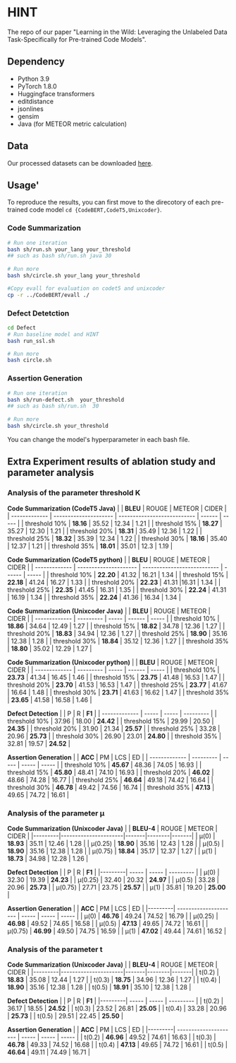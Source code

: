 # HINT

The repo of our paper "Learning in the Wild: Leveraging the Unlabeled Data Task-Specifically for Pre-trained Code Models". 

## Dependency
* Python 3.9
* PyTorch 1.8.0
* Huggingface transformers
* editdistance
* jsonlines
* gensim
* Java (for METEOR metric calculation)


## Data
Our processed datasets can be downloaded [here](https://figshare.com/articles/dataset/Data_for_ASE_peer_review/22760795).


## Usage'
To reproduce the results, you can first move to the direcotory of each pre-trained code model ``cd {CodeBERT,CodeT5,Unixcoder}``. 

### Code Summarization

```bash
# Run one iteration
bash sh/run.sh your_lang your_threshold
## such as bash sh/run.sh java 30
 
# Run more
bash sh/circle.sh your_lang your_threshold

#Copy evall for evaluation on codet5 and unixcoder
cp -r ../CodeBERT/evall ./
```

### Defect Detetction

```bash
cd Defect
# Run baseline model and HINT
bash run_ssl.sh 

# Run more
bash circle.sh 
```

### Assertion Generation

```bash
# Run one iteration
bash sh/run-defect.sh  your_threshold
## such as bash sh/run.sh  30
 
# Run more
bash sh/circle.sh your_threshold
```
You can change the model's hyperparameter in each bash file. 


## Extra Experiment results of ablation study and parameter analysis



###  Analysis of the parameter threshold K
**Code Summarization (CodeT5 Java)**
|               | **BLEU**              | ROUGE                       | METEOR | CIDER |
| ------------- | --------------------- | --------------------------- | ------ | ----- |
| threshold 10% | **18.16**             | 35.52                       | 12.34  | 1.21  |
| threshold 15% | **18.27**             | 35.27                       | 12.30  | 1.21  |
| threshold 20% | **18.31**             | 35.49                       | 12.36  | 1.22  |
| threshold 25% | **18.32**             | 35.39                       | 12.34  | 1.22  |
| threshold 30% | **18.16**             | 35.40                       | 12.37  | 1.21  |
| threshold 35% | **18.01**             | 35.01                       | 12.3   | 1.19  |

**Code Summarization (CodeT5 python)**
|               | **BLEU**              | ROUGE                       | METEOR | CIDER |
| ------------- | --------------------- | --------------------------- | ------ | ----- |
| threshold 10% | **22.20**             | 41.32                       | 16.21  | 1.34  |
| threshold 15% | **22.18**             | 41.24                       | 16.27  | 1.33  |
| threshold 20% | **22.23**             | 41.31                       |16.31   | 1.34  |
| threshold 25% | **22.35**             | 41.45                       | 16.31  | 1.35  |
| threshold 30% | **22.24**             | 41.31                       | 16.19  | 1.34  |
| threshold 35% | **22.24**             | 41.36                       | 16.34  | 1.34  |

**Code Summarization (Unixcoder Java)**
|               | **BLEU**  | ROUGE | METEOR | CIDER |
| ------------- | --------- | ----- | ------ | ----- |
| threshold 10% | **18.86** | 34.64 | 12.49  | 1.27  |
| threshold 15% | **18.82** | 34.78 | 12.36  | 1.27  |
| threshold 20% | **18.83** | 34.94 | 12.36  | 1.27  |
| threshold 25% | **18.90** | 35.16 | 12.38  | 1.28  |
| threshold 30% | **18.84** | 35.12 | 12.36  | 1.27  |
| threshold 35% | **18.80** | 35.02 | 12.29  | 1.27  |

**Code Summarization (Unixcoder python)**
|               | **BLEU**  | ROUGE | METEOR | CIDER |
| ------------- | --------- | ----- | ------ | ----- |
| threshold 10% | **23.73** | 41.34 | 16.45  | 1.46  |
| threshold 15% | **23.75** | 41.48 | 16.53  | 1.47  |
| threshold 20% | **23.70** | 41.53 | 16.53  | 1.47  |
| threshold 25% | **23.77** | 41.67 | 16.64  | 1.48  |
| threshold 30% | **23.71** | 41.63 | 16.62  | 1.47  |
| threshold 35% | **23.65** | 41.58 | 16.58  | 1.46  |

**Defect Detection**
|               | P     | R     | **F1**    |
| ------------- | ----- | ----- | --------- |
| threshold 10% | 37.96 | 18.00 | **24.42** |
| threshold 15% | 29.99 | 20.50 | **24.35** |
| threshold 20% | 31.90 | 21.34 | **25.57** |
| threshold 25% | 33.28 | 20.96 | **25.73** |
| threshold 30% | 26.90 | 23.01 | **24.80** |
| threshold 35% | 32.81 | 19.57 | **24.52** |

**Assertion Generation**
|               | **ACC**   | PM    | LCS   | ED    |
| ------------- | --------- | ----- | ----- | ----- |
| threshold 10% | **45.67** | 48.36 | 74.05 | 16.93 |
| threshold 15% | **45.80** | 48.41 | 74.10 | 16.93 |
| threshold 20% | **46.02** | 48.66 | 74.28 | 16.77 |
| threshold 25% | **46.64** | 49.18 | 74.42 | 16.64 |
| threshold 30% | **46.78** | 49.42 | 74.56 | 16.74 |
| threshold 35% | **47.13** | 49.65 | 74.72 | 16.61 |


### Analysis of the parameter μ
**Code Summarization (Unixcoder Java)**
|         |      **BLEU-4**      | ROUGE | METEOR | CIDER |
|---------|----------------------|-------|--------|-------|
| μ(0)    |      **18.93**       | 35.11 | 12.46  | 1.28  |
| μ(0.25) |      **18.90**       | 35.16 | 12.43  | 1.28  |
| μ(0.5)  |      **18.90**       | 35.16 | 12.38  | 1.28  |
| μ(0.75) |      **18.84**       | 35.17 | 12.37  | 1.27  |
| μ(1)    |      **18.73**       | 34.98 | 12.28  | 1.26  |

**Defect Detection**
|         | P     | R     | **F1**    |
|---------| ----- | ----- | --------- |
| μ(0)    | 32.30 | 19.39 | **24.23** |
| μ(0.25) | 32.40 | 20.32 | **24.97** |
| μ(0.5)  | 33.28 | 20.96 | **25.73** |
| μ(0.75) | 27.71 | 23.75 | **25.57** |
| μ(1)    | 35.81 | 19.20 | **25.00** |

**Assertion Generation**
|         | **ACC**               | PM    | LCS   | ED    |
|---------| --------------------- | ----- | ----- | ----- |
| μ(0)    | **46.76**             | 49.24 | 74.52 | 16.79 |
| μ(0.25) | **46.98**             | 49.52 | 74.65 | 16.58 |
| μ(0.5)  | **47.13**             | 49.65 | 74.72 | 16.61 |
| μ(0.75) | **46.99**             | 49.50 | 74.75 | 16.59 |
| μ(1)    | **47.02**             | 49.44 | 74.61 | 16.52 |



### Analysis of the parameter t
**Code Summarization (Unixcoder Java)**
|         |      **BLEU-4**      | ROUGE | METEOR | CIDER |
|---------|----------------------|-------|--------|-------|
| t(0.2)  |      **18.83**       | 35.08 | 12.44  | 1.27  |
| t(0.3)  |      **18.75**       | 34.96 | 12.36  | 1.27  |
| t(0.4)  |      **18.90**       | 35.16 | 12.38  | 1.28  |
| t(0.5)  |      **18.91**       | 35.10 | 12.38  | 1.28  |

**Defect Detection**
|         | P     | R     | **F1**    |
|---------| ----- | ----- | --------- |
| t(0.2)  | 36.17 | 18.55 | **24.52** |
| t(0.3)  | 23.52 | 26.81 | **25.05** |
| t(0.4)  | 33.28 | 20.96 | **25.73** |
| t(0.5)  | 29.51 | 22.45 | **25.50** |

**Assertion Generation**
|         | **ACC**               | PM    | LCS   | ED    |
|---------| --------------------- | ----- | ----- | ----- |
| t(0.2)  | **46.96**             | 49.52 | 74.61 | 16.63 |
| t(0.3)  | **46.78**             | 49.33 | 74.52 | 16.68 |
| t(0.4)  | **47.13**             | 49.65 | 74.72 | 16.61 |
| t(0.5)  | **46.64**             | 49.11 | 74.49 | 16.71 |